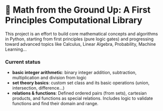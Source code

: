 # 📐 Math from the Ground Up: A First Principles Computational Library

This project is an effort to build core mathematical concepts and algorithms in Python, starting from first principles (pure logic gates) and progressing toward advanced topics like Calculus, Linear Algebra, Probability, Machine Learning...

### Current status
* **basic integer arithmetic**: binary integer addition, subtraction, multiplication and division from logic
* **set theory basics**: custom set class and its basic operations (union, intersection, difference...)
* **relations & functions**: Defined ordered pairs (from sets), cartesian products, and functions as special relations. Includes logic to validate functions and find their domain and range.